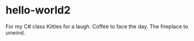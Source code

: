 # hello-world2
For my C# class
Kitties for a laugh.  Coffee to face the day.  The fireplace to unwind.

